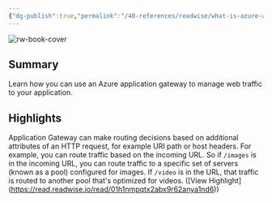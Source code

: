 ```yaml
---
{"dg-publish":true,"permalink":"/40-references/readwise/what-is-azure-application-gateway/","tags":["rw/articles"]}
---
```


![rw-book-cover](https://readwise-assets.s3.amazonaws.com/media/uploaded_book_covers/profile_921743/logo-ms-social_ZAtUwg7.png)

## Summary

Learn how you can use an Azure application gateway to manage web traffic to your application.

## Highlights

Application Gateway can make routing decisions based on additional attributes of an HTTP request, for example URI path or host headers. For example, you can route traffic based on the incoming URL. So if `/images` is in the incoming URL, you can route traffic to a specific set of servers (known as a pool) configured for images. If `/video` is in the URL, that traffic is routed to another pool that's optimized for videos. ([View Highlight] (https://read.readwise.io/read/01h1nmpqtx2abx9r62anya1nd6))


